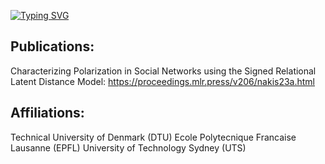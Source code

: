[![Typing SVG](https://readme-typing-svg.demolab.com?font=Fira+Code&pause=1000&width=460&lines=Hello%2C+my+name+is+Felix;I+study+Msc+in+Human-Centered+AI;At+The+Technical+University+of+Denmark;I+Work+At+Capacit+Where+I+Do+AI+Stuff)](https://git.io/typing-svg)

## Publications:
Characterizing Polarization in Social Networks using the Signed Relational Latent Distance Model: https://proceedings.mlr.press/v206/nakis23a.html

## Affiliations:
Technical University of Denmark (DTU)
Ecole Polytecnique Francaise Lausanne (EPFL)
University of Technology Sydney (UTS)
<!---
Ne0-1/Ne0-1 is a ✨ special ✨ repository because its `README.md` (this file) appears on your GitHub profile.
You can click the Preview link to take a look at your changes.
--->
